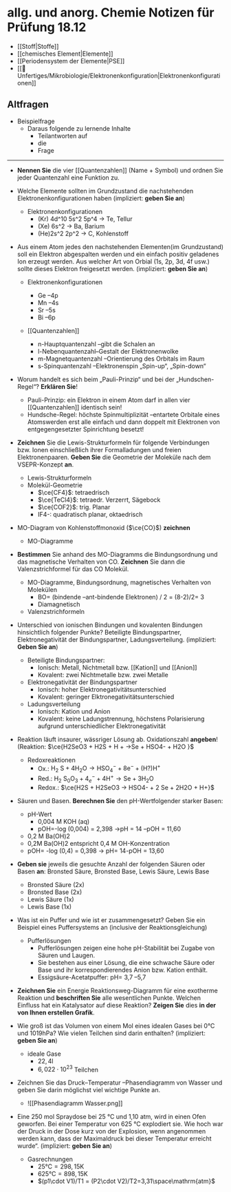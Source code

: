 # allg. und anorg. Chemie Notizen für Prüfung 18.12

- [[Stoff|Stoffe]]
- [[chemisches Element|Elemente]]
- [[Periodensystem der Elemente|PSE]]
- [[📂Unfertiges/Mikrobiologie/Elektronenkonfiguration|Elektronenkonfigurationen]]

## Altfragen

- Beispielfrage
	- Daraus folgende zu lernende Inhalte
		- Teilantworten auf
		- die
		- Frage

---

- **Nennen Sie** die vier [[Quantenzahlen]] (Name + Symbol) und ordnen Sie jeder Quantenzahl eine Funktion zu.
- Welche Elemente sollten im Grundzustand die nachstehenden Elektronenkonfigurationen haben (impliziert: **geben Sie an**)
	- Elektronenkonfigurationen
		- (Kr) 4d^10 5s^2 5p^4 → Te, Tellur
		- (Xe) 6s^2 → Ba, Barium
		- (He)2s^2 2p^2 → C, Kohlenstoff
		
- Aus einem Atom jedes den nachstehenden Elementen(im Grundzustand) soll ein Elektron abgespalten werden und ein einfach positiv geladenes Ion erzeugt werden. Aus welcher Art von Orbial (1s, 2p, 3d, 4f usw.) sollte dieses Elektron freigesetzt werden. (impliziert: **geben Sie an**)
	- Elektronenkonfigurationen
		- Ge –4p
		- Mn –4s
		- Sr –5s
		- Bi –6p
		
	- [[Quantenzahlen]]
		- n-Hauptquantenzahl –gibt die Schalen an
		- l-Nebenquantenzahl–Gestalt der Elektronenwolke
		- m-Magnetquantenzahl –Orientierung des Orbitals im Raum
		- s-Spinquantenzahl –Elektronenspin „Spin-up“, „Spin-down“
		
- Worum handelt es sich beim „Pauli-Prinzip“ und bei der „Hundschen-Regel“? **Erklären Sie**!
	- Pauli-Prinzip: ein Elektron in einem Atom darf in allen vier [[Quantenzahlen]] identisch sein!
	- Hundsche-Regel: höchste Spinmultiplizität –entartete Orbitale eines Atomswerden erst alle einfach und dann doppelt mit Elektronen von entgegengesetzter Spinrichtung besetzt!
	
- **Zeichnen** Sie die Lewis-Strukturformeln für folgende Verbindungen bzw. Ionen einschließlich ihrer Formalladungen und freien Elektronenpaaren. **Geben Sie** die Geometrie der Moleküle nach dem VSEPR-Konzept **an**. 
	- Lewis-Strukturformeln
	- Molekül-Geometrie
		- $\ce{CF4}$: tetraedrisch
		- $\ce{TeCl4}$: tetraedr. Verzerrt, Sägebock
		- $\ce{COF2}$: trig. Planar
		- IF4-: quadratisch planar, oktaedrisch
- MO-Diagram von Kohlenstoffmonoxid ($\ce{CO}$) **zeichnen**
	-  MO-Diagramme
	
-  **Bestimmen** Sie anhand des MO-Diagramms die Bindungsordnung und das magnetische Verhalten von CO. **Zeichnen** Sie dann die Valenzstrichformel für das CO Molekül.
	-  MO-Diagramme, Bindungsordnung, magnetisches Verhalten von Molekülen
		-  BO= (bindende –ant-bindende Elektronen) / 2 = (8-2)/2= 3
		-  Diamagnetisch
	-  Valenzstrichformeln

-  Unterschied von ionischen Bindungen und kovalenten Bindungen hinsichtlich folgender Punkte? Beteiligte Bindungspartner, Elektronegativität der Bindungspartner, Ladungsverteilung. (impliziert: **Geben Sie an**)
	-  Beteiligte Bindungspartner:
		-  Ionisch: Metall, Nichtmetall bzw. [[Kation]] und [[Anion]]
		-  Kovalent: zwei Nichtmetalle bzw. zwei Metalle 
	-  Elektronegativität der Bindungspartner
		-  Ionisch: hoher Elektronegativitätsunterschied
		-  Kovalent: geringer Elktronegativitätsunterschied
	-  Ladungsverteilung
		-  Ionisch: Kation und Anion
		-  Kovalent: keine Ladungstrennung, höchstens Polarisierung aufgrund unterschiedlicher Elektronegativität


- Reaktion läuft insaurer, wässriger Lösung ab. Oxidationszahl **angeben**! (Reaktion: $\ce{H2SeO3 + H2S + H + →Se + HSO4- + H2O }$
	- Redoxreaktionen
		- Ox.: $\mathrm{H}_{2} \mathrm{~S}+4 \mathrm{H}_{2} \mathrm{O} \longrightarrow \mathrm{HSO}_{4}^{-}+8 \mathrm{e}^{-}+\mathrm{(H?)H}^{+}$
		- Red.: $\mathrm{H}_{2} \mathrm{~S}_{0} \mathrm{O}_{3}+\mathrm{4}_{e}^{-}+4 \mathrm{H}^{+} \longrightarrow \mathrm{Se}+3 \mathrm{H}_{2} \mathrm{O}$
		- Redox.: $\ce{H2S + H2SeO3 -> HSO4- + 2 Se + 2H2O + H+}$

- Säuren und Basen. **Berechnen Sie** den pH-Wertfolgender starker Basen:
	- pH-Wert
		- 0,004 M KOH (aq)
		- pOH=-log (0,004) = 2,398 →pH = 14 –pOH = 11,60
	- 0,2 M Ba(OH)2
	- 0,2M Ba(OH)2 entspricht 0,4 M OH-Konzentration
	- pOH= -log (0,4) = 0,398 → pH= 14-pOH = 13,60

- **Geben sie** jeweils die gesuchte Anzahl der folgenden Säuren oder Basen **an**: Bronsted Säure, Bronsted Base, Lewis Säure, Lewis Base
	- Bronsted Säure (2x)
	- Bronsted Base (2x)
	- Lewis Säure (1x)
	- Lewis Base (1x)

- Was ist ein Puffer und wie ist er zusammengesetzt? Geben Sie ein Beispiel eines Puffersystems an (inclusive der Reaktionsgleichung)
	- Pufferlösungen
		- Pufferlösungen zeigen eine hohe pH-Stabilität bei Zugabe von Säuren und Laugen.
		- Sie bestehen aus einer Lösung, die eine schwache Säure oder Base und ihr korrespondierendes Anion bzw. Kation enthält.
		- Essigsäure-Acetatpuffer: pH= 3,7 –5,7

- **Zeichnen Sie** ein Energie Reaktionsweg-Diagramm für eine exotherme Reaktion und **beschriften Sie** alle wesentlichen Punkte. Welchen Einfluss hat ein Katalysator auf diese Reaktion? **Zeigen Sie** dies **in der von Ihnen erstellen Grafik**.

- Wie groß ist das Volumen von einem Mol eines idealen Gases bei $0\mathrm{°C}$ und $1019\mathrm{hPa}$? Wie vielen Teilchen sind darin enthalten? (impliziert: **geben Sie an**)
	- ideale Gase
		- $22,4\mathrm{l}$
		- $6,022\cdot10^{23}$ Teilchen

- Zeichnen Sie das Druck–Temperatur –Phasendiagramm von Wasser und geben Sie darin möglichst viel wichtige Punkte an.
	- ![[Phasendiagramm Wasser.png]]

- Eine 250 mol Spraydose bei 25 °C und 1,10 atm, wird in einen Ofen geworfen. Bei einer Temperatur von 625 °C explodiert sie. Wie hoch war der Druck in der Dose kurz von der Explosion, wenn angenommen werden kann, dass der Maximaldruck bei dieser Temperatur erreicht wurde“.  (impliziert: **geben Sie an**)
	- Gasrechnungen
		- $25\mathrm{°C} = 298,15 \mathrm{K}$
		- $625 \mathrm{°C} = 898,15 \mathrm{K}$
		- $(p1\cdot V1)/T1 = (P2\cdot V2)/T2=3,31\space\mathrm{atm}$
